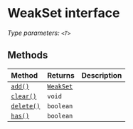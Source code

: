 # WeakSet <T> interface



_Type parameters: `<T>`_











## Methods

| Method	   |  Returns	| Description|
|:-------------|:-------|:-----------|
|[`add()`](add-weakset.md)      | [`WeakSet`](../../es6-collections.api/interface/weakset.md)<T> |  |
|[`clear()`](clear-weakset.md)      | `void` |  |
|[`delete()`](delete-weakset.md)      | `boolean` |  |
|[`has()`](has-weakset.md)      | `boolean` |  |




